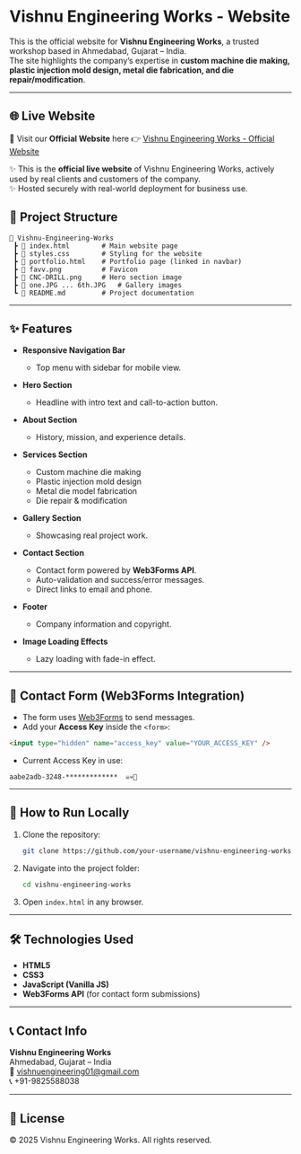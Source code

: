 # Vishnu Engineering Works - Website

This is the official website for **Vishnu Engineering Works**, a trusted workshop based in Ahmedabad, Gujarat – India.  
The site highlights the company’s expertise in **custom machine die making, plastic injection mold design, metal die fabrication, and die repair/modification**.

---

## 🌐 Live Website

🚀 Visit our **Official Website** here 👉 [Vishnu Engineering Works - Official Website](https://vishnu-engineering-works.web.app)

✨ This is the **official live website** of Vishnu Engineering Works, actively used by real clients and customers of the company.  
✨ Hosted securely with real-world deployment for business use.

## 📂 Project Structure

```
📁 Vishnu-Engineering-Works
 ┣ 📄 index.html        # Main website page
 ┣ 📄 styles.css        # Styling for the website
 ┣ 📄 portfolio.html    # Portfolio page (linked in navbar)
 ┣ 📄 favv.png          # Favicon
 ┣ 📄 CNC-DRILL.png     # Hero section image
 ┣ 📄 one.JPG ... 6th.JPG   # Gallery images
 ┗ 📄 README.md         # Project documentation
```

---

## ✨ Features

- **Responsive Navigation Bar**

  - Top menu with sidebar for mobile view.

- **Hero Section**

  - Headline with intro text and call-to-action button.

- **About Section**

  - History, mission, and experience details.

- **Services Section**

  - Custom machine die making
  - Plastic injection mold design
  - Metal die model fabrication
  - Die repair & modification

- **Gallery Section**

  - Showcasing real project work.

- **Contact Section**

  - Contact form powered by **Web3Forms API**.
  - Auto-validation and success/error messages.
  - Direct links to email and phone.

- **Footer**

  - Company information and copyright.

- **Image Loading Effects**
  - Lazy loading with fade-in effect.

---

## 📧 Contact Form (Web3Forms Integration)

- The form uses [Web3Forms](https://web3forms.com/) to send messages.
- Add your **Access Key** inside the `<form>`:

```html
<input type="hidden" name="access_key" value="YOUR_ACCESS_KEY" />
```

- Current Access Key in use:

```
aabe2adb-3248-*************  ☠️💀🗿
```

---

## 🚀 How to Run Locally

1. Clone the repository:

   ```bash
   git clone https://github.com/your-username/vishnu-engineering-works.git
   ```

2. Navigate into the project folder:

   ```bash
   cd vishnu-engineering-works
   ```

3. Open `index.html` in any browser.

---

## 🛠️ Technologies Used

- **HTML5**
- **CSS3**
- **JavaScript (Vanilla JS)**
- **Web3Forms API** (for contact form submissions)

---

## 📞 Contact Info

**Vishnu Engineering Works**  
Ahmedabad, Gujarat – India  
📧 [vishnuengineering01@gmail.com](mailto:vishnuengineering01@gmail.com)  
📞 +91-9825588038

---

## 📜 License

© 2025 Vishnu Engineering Works. All rights reserved.
